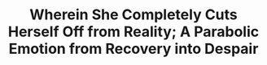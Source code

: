 ---
layout: project
title: Wherein She Completely Cuts Herself Off from Reality; A Parabolic Emotion from Recovery into Despair
blurb: My Bachelors degree dissertation project. An anthology of indefinitely repeatable poetic games.
year: 2024

id: parabolic
category: game
tags: academia

screenshot-width: 480
screenshot-height: 270
screenshot-thumbnails: true
screenshots: 5

pdf: parabolic-emotion

links:
    - text: "itch.io"
      link: "https://kimeraroyal.itch.io/parabolic-emotion"
    - text: "Indiepocalypse #56"
      link: "https://pizzapranks.itch.io/indiepocalypse-56"
    - text: "ACM Hypertext Extended Abstract"
      link: "https://dl.acm.org/doi/10.1145/3648188.3676182"
---
